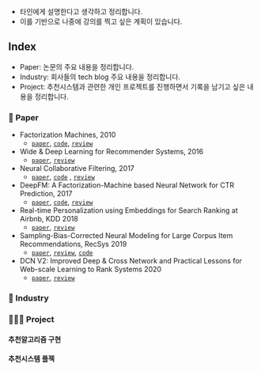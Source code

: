- 타인에게 설명한다고 생각하고 정리합니다.
- 이를 기반으로 나중에 강의를 찍고 싶은 계획이 있습니다.

## Index
- Paper: 논문의 주요 내용을 정리합니다.
- Industry: 회사들의 tech blog 주요 내용을 정리합니다.
- Project: 추천시스템과 관련한 개인 프로젝트를 진행하면서 기록을 남기고 싶은 내용을 정리합니다.
  
### 📄 Paper
- Factorization Machines, 2010
  - [`paper`](https://www.csie.ntu.edu.tw/~b97053/paper/Rendle2010FM.pdf), [`code`](https://github.com/minsoo9506/RecModel), [`review`](./paper/2023_08_28_Factorization_Machine.md)
- Wide & Deep Learning for Recommender Systems, 2016
  - [`paper`](https://arxiv.org/abs/1606.07792), [`review`](./paper/2023_09_02_Wide_and_Deep.md)
- Neural Collaborative Filtering, 2017
  - [`paper`](https://arxiv.org/pdf/1708.05031.pdf), [`code`](https://github.com/minsoo9506/RecModel) , [`review`](./paper/2023_09_07_NCF.md)
- DeepFM: A Factorization-Machine based Neural Network for CTR Prediction, 2017
  - [`paper`](https://arxiv.org/abs/1703.04247), [`code`](https://github.com/minsoo9506/RecModel), [`review`](./paper/2023_08_30_DeepFM.md)
- Real-time Personalization using Embeddings for Search Ranking at Airbnb, KDD 2018
  - [`paper`](https://dl.acm.org/doi/pdf/10.1145/3219819.3219885), [`review`](./paper/2023_09_10_Search_Ranking_Airbnb_2018.md)
- Sampling-Bias-Corrected Neural Modeling for Large Corpus Item Recommendations, RecSys 2019
  - [`paper`](https://research.google/pubs/pub48840/), [`review`](./paper/2023_09_21_Two_Tower_in_batch.md), [`code`](https://github.com/minsoo9506/RecModel)
- DCN V2: Improved Deep & Cross Network and Practical Lessons for Web-scale Learning to Rank Systems 2020
  - [`paper`](https://arxiv.org/pdf/2008.13535.pdf), [`review`](./paper/2023_10_03_DCN2.md)

### 🏢 Industry

### 🧑🏻‍💻 Project
#### 추천알고리즘 구현
#### 추천시스템 플젝
